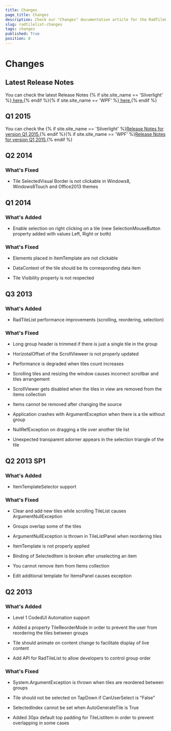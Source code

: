 ```yaml
---
title: Changes
page_title: Changes
description: Check our "Changes" documentation article for the RadTileList WPF control.
slug: radtilelist-changes
tags: changes
published: True
position: 0
---
```


# Changes



## Latest Release Notes

You can check the latest Release Notes
{% if site.site_name == 'Silverlight' %}[ here.](http://www.telerik.com/products/silverlight/whats-new/release_notes.aspx){% endif %}{% if site.site_name == 'WPF' %}[ here.](http://www.telerik.com/products/wpf/whats-new/release-history.aspx){% endif %}

## Q1 2015

You can check the {% if site.site_name == 'Silverlight' %}[Release Notes for version Q1 2015.](http://www.telerik.com/support/whats-new/silverlight/release-history/ui-for-silverlight-q1-2015){% endif %}{% if site.site_name == 'WPF' %}[Release Notes for version Q1 2015.](http://www.telerik.com/support/whats-new/wpf/release-history/ui-for-wpf-q1-2015){% endif %}

## Q2 2014
	  
### What's Fixed
			

* Tile SelectedVisual Border is not clickable in Windows8, Windows8Touch and Office2013 themes
				  

## Q1 2014
      
### What's Added
            

* Enable selection on right clicking on a tile (new SelectionMouseButton property added with values Left, Right or both)
                  
### What's Fixed
            

* Elements placed in ItemTemplate are not clickable
         

* DataContext of the tile should be its corresponding data item
         

* Tile Visibility property is not respected
                

## Q3 2013
      
### What's Added
            

* RadTileList performance improvements (scrolling, reordering, selection)
                
### What's Fixed
            

* Long group header is trimmed if there is just a single tile in the group
         

* HorizotalOffset of the ScrollVieweer is not properly updated
 

* Performance is degraded when tiles count increases
 

* Scrolling tiles and resizing the window causes incorrect scrollbar and tiles arrangement
 

* ScrollViewer gets disabled when the tiles in view are removed from the items collection
 

* Items cannot be removed after changing the source
 

* Application crashes with ArgumentException when there is a tile without group
 

* NullRefException on dragging a tile over another tile list
 

* Unexpected transparent adorner appears in the selection triangle of the tile
                

## Q2 2013 SP1
      
### What's Added
            

* ItemTemplateSelector support
                
### What's Fixed
            

* Clear and add new tiles while scrolling TileList causes ArgumentNullException
 

* Groups overlap some of the tiles
 

* ArgumentNullException is thrown in TileListPanel when reordering tiles
 

* ItemTemplate is not properly applied
 

* Binding of SelectedItem is broken after unselecting an item
 

* You cannot remove item from Items collection
 

* Edit additional template for ItemsPanel causes exception
 

## Q2 2013
      
### What's Added
            

* Level 1 CodedUI Automation support
 

* Added a property TileReorderMode in order to prevent the user from reordering the tiles between groups
 

* Tile should animate on content change to facilitate display of live content
 

* Add API for RadTileList to allow developers to control group order
                
### What's Fixed
            

* System.ArgumentException is thrown when tiles are reordered between groups
 

* Tile should not be selected on TapDown if CanUserSelect is "False"
 

* SelectedIndex cannot be set when AutoGenerateTile is True
 

* Added 30px default top padding for TileListItem in order to prevent overlapping in some cases
                
